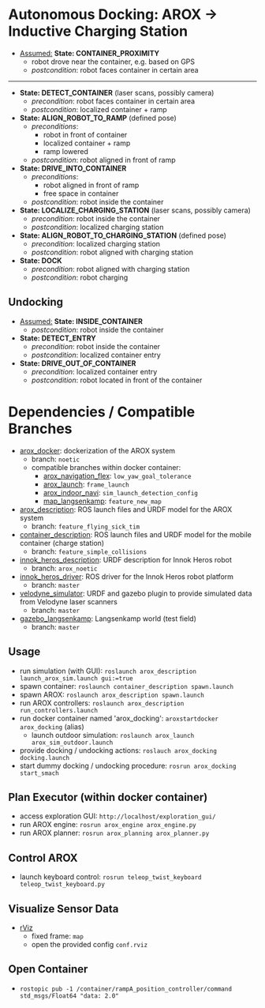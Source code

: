 # Autonomous Docking: AROX -> Inductive Charging Station

- <u>Assumed:</u> **State: CONTAINER_PROXIMITY**
    - robot drove near the container, e.g. based on GPS
    - *postcondition*: robot faces container in certain area
--------------------------------------------------------------------------
- **State: DETECT_CONTAINER** (laser scans, possibly camera)
    - *precondition*: robot faces container in certain area
    - *postcondition*: localized container + ramp
- **State: ALIGN_ROBOT_TO_RAMP** (defined pose)
    - *preconditions*: 
        - robot in front of container
        - localized container + ramp
        - ramp lowered
    - *postcondition*: robot aligned in front of ramp
- **State: DRIVE_INTO_CONTAINER**
    - *preconditions*:
        - robot aligned in front of ramp
        - free space in container
    - *postcondition*: robot inside the container
- **State: LOCALIZE_CHARGING_STATION** (laser scans, possibly camera)
    - *precondition*: robot inside the container
    - *postcondition*: localized charging station
- **State: ALIGN_ROBOT_TO_CHARGING_STATION** (defined pose)
    - *precondition*: localized charging station
    - *postcondition*: robot aligned with charging station
- **State: DOCK**
    - *precondition*: robot aligned with charging station
    - *postcondition*: robot charging

## Undocking

- <u>Assumed:</u> **State: INSIDE_CONTAINER**
    - *postcondition*: robot inside the container
- **State: DETECT_ENTRY**
    - *precondition*: robot inside the container
    - *postcondition*: localized container entry
- **State: DRIVE_OUT_OF_CONTAINER**
    - *precondition*: localized container entry
    - *postcondition*: robot located in front of the container

# Dependencies / Compatible Branches

- [arox_docker](https://git.ni.dfki.de/arox/arox_docker): dockerization of the AROX system
    - branch: `noetic`
    - compatible branches within docker container:
        - [arox_navigation_flex](https://git.ni.dfki.de/arox/arox_core/arox_navigation_flex): `low_yaw_goal_tolerance`
        - [arox_launch](https://git.ni.dfki.de/arox/arox_core/arox_launch): `frame_launch`
        - [arox_indoor_navi](https://git.ni.dfki.de/arox/arox_core/arox_indoor_navi): `sim_launch_detection_config`
        - [map_langsenkamp](https://git.ni.dfki.de/zla/map_langsenkamp): `feature_new_map`
- [arox_description](https://git.ni.dfki.de/arox/arox_core/arox_description): ROS launch files and URDF model for the AROX system
    - branch: `feature_flying_sick_tim`
- [container_description](https://git.ni.dfki.de/arox/container_description): ROS launch files and URDF model for the mobile container (charge station)
    - branch: `feature_simple_collisions`
- [innok_heros_description](https://git.ni.dfki.de/arox/innok_heros/innok_heros_description): URDF description for Innok Heros robot
    - branch: `arox_noetic`
- [innok_heros_driver](https://git.ni.dfki.de/arox/innok_heros/innok_heros_driver): ROS driver for the Innok Heros robot platform
    - branch: `master`
- [velodyne_simulator](https://bitbucket.org/DataspeedInc/velodyne_simulator/src/master/): URDF and gazebo plugin to provide simulated data from Velodyne laser scanners
    - branch: `master`
- [gazebo_langsenkamp](https://git.ni.dfki.de/zla/gazebo_langsenkamp): Langsenkamp world (test field)
    - branch: `master`

## Usage

- run simulation (with GUI): `roslaunch arox_description launch_arox_sim.launch gui:=true`
- spawn container: `roslaunch container_description spawn.launch`
- spawn AROX: `roslaunch arox_description spawn.launch`
- run AROX controllers: `roslaunch arox_description run_controllers.launch`
- run docker container named 'arox_docking': `aroxstartdocker arox_docking` (alias)
    - launch outdoor simulation: `roslaunch arox_launch arox_sim_outdoor.launch`
- provide docking / undocking actions: `roslauch arox_docking docking.launch`
- start dummy docking / undocking procedure: `rosrun arox_docking start_smach`

## Plan Executor (within docker container)

- access exploration GUI: `http://localhost/exploration_gui/`
- run AROX engine: `rosrun arox_engine arox_engine.py`
- run AROX planner: `rosrun arox_planning arox_planner.py`

## Control AROX

- launch keyboard control: `rosrun teleop_twist_keyboard teleop_twist_keyboard.py`

## Visualize Sensor Data

- [rViz](https://wiki.ros.org/rviz)
    - fixed frame: `map`
    - open the provided config `conf.rviz`

## Open Container

- `rostopic pub -1 /container/rampA_position_controller/command std_msgs/Float64 "data: 2.0"`

